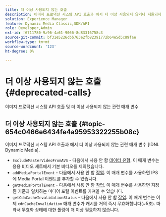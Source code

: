 ```yaml
---
title: 더 이상 사용되지 않는 호출
description: 이미지 프로덕션 시스템 API 호출과 에서 더 이상 사용되지 않거나 지원되지 않는 관련 매개 변수 [!DNL Dynamic Media].
solution: Experience Manager
feature: Dynamic Media Classic,SDK/API
role: Developer,Admin
exl-id: f6711780-9a96-4a61-9066-8d83316758c3
source-git-commit: bf31e5226cbb763e2fb82391772b64e5d5c89fae
workflow-type: tm+mt
source-wordcount: '123'
ht-degree: 0%

---
```


# 더 이상 사용되지 않는 호출{#deprecated-calls}

이미지 프로덕션 시스템 API 호출 및 더 이상 사용되지 않는 관련 매개 변수

## 더 이상 사용되지 않는 호출 {#topic-654c0466e6434fe4a95953322255b08c}

이미지 프로덕션 시스템 API 호출과 에서 더 이상 사용되지 않는 관련 매개 변수 [!DNL Dynamic Media].

* `ExcludeMasterVideoFromAVS` - 다음에서 사용 안 함 [데이터 유형](/help/aem-ips-api/types/c-data-types/c-data-types.md). 이 매개 변수는 응용 비디오 세트에서 기본 비디오를 제외했습니다. <!-- Adobe is ending support for this parameter on September 1, 2022. -->
* `addMediaPortalEvent` - 다음에서 사용 안 함 [작업](/help/aem-ips-api/operations/c-operations-intro/c-operations-intro.md). 이 매개 변수를 사용하면 IPS에 Media Portal 이벤트를 추가할 수 있습니다.
* `getMediaPortalEvent` - 다음에서 사용 안 함 [작업](/help/aem-ips-api/operations/c-operations-intro/c-operations-intro.md). 이 매개 변수를 사용하면 지정된 기준과 일치하는 미디어 포털 이벤트를 가져올 수 있습니다.
* `getCdnCacheInvalidationStatus` - 다음에서 사용 안 함 [작업](/help/aem-ips-api/operations/c-operations-intro/c-operations-intro.md). 이 매개 변수는 이제 `cdnCacheInvalidation` 매개 변수가 캐시를 거의 즉시 무효화합니다(~5초). 따라서 무효화 상태에 대한 폴링이 더 이상 필요하지 않습니다.
